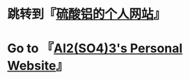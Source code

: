 跳转到『[硫酸铝的个人网站](https://al2so43.github.io/website/ "跳转到 『硫酸铝的个人网站』")』
==========================
Go to 『[Al2(SO4)3's Personal Website](https://al2so43.github.io/website/ "Go to 『Al2(SO4)3's Personal Website』")』
==========================